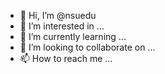 - 👋 Hi, I’m @nsuedu
- 👀 I’m interested in ...
- 🌱 I’m currently learning ...
- 💞️ I’m looking to collaborate on ...
- 📫 How to reach me ...

<!---
nsuedu/nsuedu is a ✨ special ✨ repository because its `README.md` (this file) appears on your GitHub profile.
You can click the Preview link to take a look at your changes.
--->
